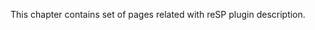 ﻿<properties 
	pageTitle="Basics" 
    pageName="basics"
    parentPageId="resp"
/>

This chapter contains set of pages related with reSP plugin description.